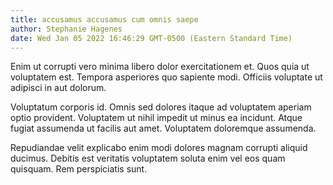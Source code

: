 ```yaml
---
title: accusamus accusamus cum omnis saepe
author: Stephanie Hagenes
date: Wed Jan 05 2022 16:46:29 GMT-0500 (Eastern Standard Time)
---
```

Enim ut corrupti vero minima libero dolor exercitationem et. Quos quia ut voluptatem est. Tempora asperiores quo sapiente modi. Officiis voluptate ut adipisci in aut dolorum.

 Voluptatum corporis id. Omnis sed dolores itaque ad voluptatem aperiam optio provident. Voluptatem ut nihil impedit ut minus ea incidunt. Atque fugiat assumenda ut facilis aut amet. Voluptatem doloremque assumenda.

 Repudiandae velit explicabo enim modi dolores magnam corrupti aliquid ducimus. Debitis est veritatis voluptatem soluta enim vel eos quam quisquam. Rem perspiciatis sunt.